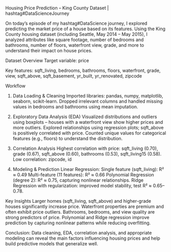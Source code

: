 Housing Price Prediction – King County Dataset | hashtag#DataScienceJourney

On today’s episode of my hashtag#DataScience journey, I explored predicting the market price of a house based on its features. Using the King County housing dataset (including Seattle, May 2014 – May 2015), I analyzed attributes like square footage, number of bedrooms and bathrooms, number of floors, waterfront view, grade, and more to understand their impact on house prices.

Dataset Overview
Target variable: price

Key features: sqft_living, bedrooms, bathrooms, floors, waterfront, grade, view, sqft_above, sqft_basement, yr_built, yr_renovated, zipcode

Workflow
1. Data Loading & Cleaning
Imported libraries: pandas, numpy, matplotlib, seaborn, scikit-learn.
Dropped irrelevant columns and handled missing values in bedrooms and bathrooms using mean imputation.

2. Exploratory Data Analysis (EDA)
Visualized distributions and outliers using boxplots – houses with a waterfront view show higher prices and more outliers.
Explored relationships using regression plots; sqft_above is positively correlated with price.
Counted unique values for categorical features (e.g., floors) to understand the distribution.

3. Correlation Analysis
Highest correlation with price: sqft_living (0.70), grade (0.67), sqft_above (0.60), bathrooms (0.53), sqft_living15 (0.58).
Low correlation: zipcode, id

4. Modeling & Prediction
Linear Regression:
Single feature (sqft_living): R² ≈ 0.49
Multi-feature (11 features): R² ≈ 0.66
Polynomial Regression (degree 2): R² ≈ 0.75, capturing nonlinear relationships.
Ridge Regression with regularization: improved model stability, test R² ≈ 0.65–0.78.

Key Insights
Larger homes (sqft_living, sqft_above) and higher-grade houses significantly increase price.
Waterfront properties are premium and often exhibit price outliers.
Bathrooms, bedrooms, and view quality are strong predictors of price.
Polynomial and Ridge regression improve prediction by capturing nonlinear patterns while reducing overfitting.

Conclusion: Data cleaning, EDA, correlation analysis, and appropriate modeling can reveal the main factors influencing housing prices and help build predictive models that generalize well.
